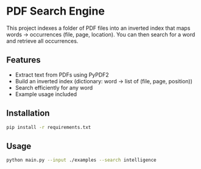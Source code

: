 # PDF Search Engine

This project indexes a folder of PDF files into an inverted index that maps words -> occurrences (file, page, location).
You can then search for a word and retrieve all occurrences.

## Features
- Extract text from PDFs using PyPDF2
- Build an inverted index (dictionary: word -> list of (file, page, position))
- Search efficiently for any word
- Example usage included

## Installation
```bash
pip install -r requirements.txt
```

## Usage
```bash
python main.py --input ./examples --search intelligence
```
